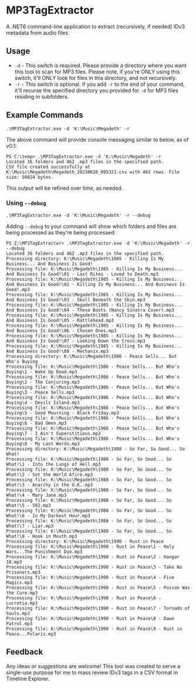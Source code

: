 # MP3TagExtractor
 
 A .NET6 command-line application to extract (recursively, if needed) IDv3 metadata from audio files
 
 ## Usage
 
* `-d` - This switch is required. Please provide a directory where you want this tool to scan for MP3 files. Please note, if you're ONLY using this switch, it'll ONLY look for files in this directory, and not recursively.
* `-r` - This switch is optional. If you add `-r` to the end of your command, it'll recurse the specified directory you provided for `-d` for MP3 files residing in subfolders. 

## Example Commands

`.\MP3TagExtractor.exe -d 'K:\Music\Megadeth' -r`

The above command will provide console messaging similar to below, as of v0.1:

```
PS C:\temp> .\MP3TagExtractor.exe -d 'K:\Music\Megadeth' -r
Located 36 folders and 462 .mp3 files in the specified path.
CSV file created successfully at K:\Music\Megadeth\Megadeth_20230626_095321.csv with 463 rows. File size: 50824 bytes.  
```

This output will be refined over time, as needed.

### Using `--debug`

`.\MP3TagExtractor.exe -d 'K:\Music\Megadeth' -r --debug`

Adding `--debug` to your command will show which folders and files are being processed as they're being processed:

```
PS Z:\MP3TagExtractor> .\MP3TagExtractor.exe -d 'K:\Music\Megadeth' -r --debug
Located 36 folders and 462 .mp3 files in the specified path.
Processing directory: K:\Music\Megadeth\1985 - Killing Is My Business... And Business Is Good!
Processing file: K:\Music\Megadeth\1985 - Killing Is My Business... And Business Is Good!\01 - Last Rites - Loved to Death.mp3
Processing file: K:\Music\Megadeth\1985 - Killing Is My Business... And Business Is Good!\02 - Killing Is My Business... And Business Is Good!.mp3
Processing file: K:\Music\Megadeth\1985 - Killing Is My Business... And Business Is Good!\03 - Skull Beneath the Skin.mp3
Processing file: K:\Music\Megadeth\1985 - Killing Is My Business... And Business Is Good!\04 - These Boots (Nancy Sinatra Cover).mp3
Processing file: K:\Music\Megadeth\1985 - Killing Is My Business... And Business Is Good!\05 - Rattlehead.mp3
Processing file: K:\Music\Megadeth\1985 - Killing Is My Business... And Business Is Good!\06 - Chosen Ones.mp3
Processing file: K:\Music\Megadeth\1985 - Killing Is My Business... And Business Is Good!\07 - Looking Down the Cross.mp3
Processing file: K:\Music\Megadeth\1985 - Killing Is My Business... And Business Is Good!\08 - Mechanix.mp3
Processing directory: K:\Music\Megadeth\1986 - Peace Sells... But Who's Buying
Processing file: K:\Music\Megadeth\1986 - Peace Sells... But Who's Buying\1 - Wake Up Dead.mp3
Processing file: K:\Music\Megadeth\1986 - Peace Sells... But Who's Buying\2 - The Conjuring.mp3
Processing file: K:\Music\Megadeth\1986 - Peace Sells... But Who's Buying\3 - Peace Sells.mp3
Processing file: K:\Music\Megadeth\1986 - Peace Sells... But Who's Buying\4 - Devils Island.mp3
Processing file: K:\Music\Megadeth\1986 - Peace Sells... But Who's Buying\5 - Good Mourning - Black Friday.mp3
Processing file: K:\Music\Megadeth\1986 - Peace Sells... But Who's Buying\6 - Bad Omen.mp3
Processing file: K:\Music\Megadeth\1986 - Peace Sells... But Who's Buying\7 - I Ain't Superstitious.mp3
Processing file: K:\Music\Megadeth\1986 - Peace Sells... But Who's Buying\8 - My Last Words.mp3
Processing directory: K:\Music\Megadeth\1988 - So Far, So Good... So What!
Processing file: K:\Music\Megadeth\1988 - So Far, So Good... So What!\1 - Into the Lungs of Hell.mp3
Processing file: K:\Music\Megadeth\1988 - So Far, So Good... So What!\2 - Set the World Afire.mp3
Processing file: K:\Music\Megadeth\1988 - So Far, So Good... So What!\3 - Anarchy in the U.K..mp3
Processing file: K:\Music\Megadeth\1988 - So Far, So Good... So What!\4 - Mary Jane.mp3
Processing file: K:\Music\Megadeth\1988 - So Far, So Good... So What!\5 - 502.mp3
Processing file: K:\Music\Megadeth\1988 - So Far, So Good... So What!\6 - In My Darkest Hour.mp3
Processing file: K:\Music\Megadeth\1988 - So Far, So Good... So What!\7 - Liar.mp3
Processing file: K:\Music\Megadeth\1988 - So Far, So Good... So What!\8 - Hook in Mouth.mp3
Processing directory: K:\Music\Megadeth\1990 - Rust in Peace
Processing file: K:\Music\Megadeth\1990 - Rust in Peace\1 - Holy Wars...The Punishment Due.mp3
Processing file: K:\Music\Megadeth\1990 - Rust in Peace\2 - Hangar 18.mp3
Processing file: K:\Music\Megadeth\1990 - Rust in Peace\3 - Take No Prisoners.mp3
Processing file: K:\Music\Megadeth\1990 - Rust in Peace\4 - Five Magics.mp3
Processing file: K:\Music\Megadeth\1990 - Rust in Peace\5 - Poison Was the Cure.mp3
Processing file: K:\Music\Megadeth\1990 - Rust in Peace\6 - Lucretia.mp3
Processing file: K:\Music\Megadeth\1990 - Rust in Peace\7 - Tornado of Souls.mp3
Processing file: K:\Music\Megadeth\1990 - Rust in Peace\8 - Dawn Patrol.mp3
Processing file: K:\Music\Megadeth\1990 - Rust in Peace\9 - Rust in Peace...Polaris.mp3
```

## Feedback

Any ideas or suggestions are welcome! This tool was created to serve a single-use purpose for me to mass review IDv3 tags in a CSV format in Timeline Explorer.
